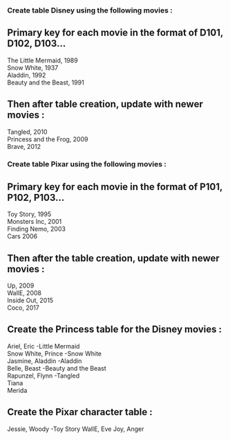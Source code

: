 ### Create table Disney using the following movies :

## Primary key for each movie in the format of D101, D102, D103...

The Little Mermaid, 1989 <br>
Snow White, 1937 <br>
Aladdin, 1992 <br>
Beauty and the Beast, 1991 <br>


## Then after table creation, update with newer movies :

Tangled, 2010 <br>
Princess and the Frog, 2009 <br>
Brave, 2012 <br>

### Create table Pixar using the following movies :

## Primary key for each movie in the format of P101, P102, P103...

Toy Story, 1995 <br>
Monsters Inc, 2001 <br>
Finding Nemo, 2003 <br>
Cars 2006 <br>

## Then after the table creation, update with newer movies :

Up, 2009 <br>
WallE, 2008 <br>
Inside Out, 2015 <br>
Coco, 2017 <br>


## Create the Princess table for the Disney movies :

Ariel, Eric -Little Mermaid <br>
Snow White, Prince -Snow White <br>
Jasmine, Aladdin -Aladdin <br>
Belle, Beast -Beauty and the Beast <br>
Rapunzel, Flynn -Tangled <br>
Tiana <br>
Merida <br>


## Create the Pixar character table :

Jessie, Woody -Toy Story
WallE, Eve
Joy, Anger

